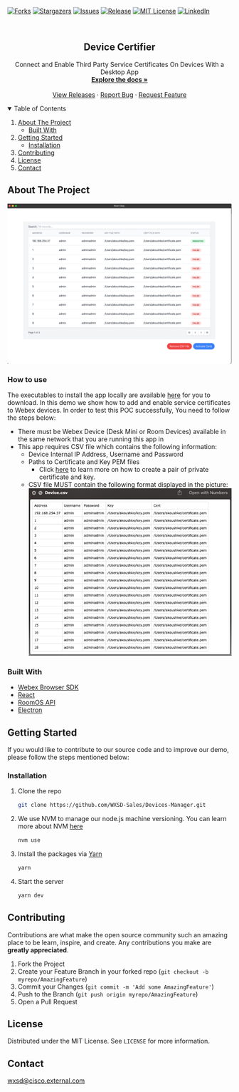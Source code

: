 [![Forks][forks-shield]][forks-url]
[![Stargazers][stars-shield]][stars-url]
[![Issues][issues-shield]][issues-url]
[![Release][release-shield]][issues-url]
[![MIT License][license-shield]][license-url]
[![LinkedIn][linkedin-shield]][linkedin-url]

<!-- PROJECT LOGO -->
<br />
<p align="center">
  <h2 align="center">Device Certifier</h2>

  <p align="center">
  Connect and Enable Third Party Service Certificates On Devices With a Desktop App 
    <br />
    <a href="https://github.com/WXSD-Sales/Devices-Manager"><strong>Explore the docs »</strong></a>
    <br />
    <br />
    <a href="https://github.com/WXSD-Sales/Devices-Manager/releases">View Releases</a>
    ·
    <a href="https://github.com/WXSD-Sales/Devices-Manager/issues">Report Bug</a>
    ·
    <a href="https://github.com/WXSD-Sales/Devices-Manager/issues">Request Feature</a>
  </p>
</p>

<!-- TABLE OF CONTENTS -->
<details open="open">
  <summary>Table of Contents</summary>
  <ol>
    <li>
      <a href="#about-the-project">About The Project</a>
      <ul>
        <li><a href="#built-with">Built With</a></li>
      </ul>
    </li>
    <li>
      <a href="#getting-started">Getting Started</a>
      <ul>
        <li><a href="#installation">Installation</a></li>
      </ul>
    </li>
    <li><a href="#contributing">Contributing</a></li>
    <li><a href="#license">License</a></li>
    <li><a href="#contact">Contact</a></li>
  </ol>
</details>

<!-- ABOUT THE PROJECT -->

## About The Project

[![production-screenshot](images/rebooted.png)](link)

### How to use

The executables to install the app locally are available [here]( https://github.com/WXSD-Sales/Devices-Manager/releases) for you to download.
In this demo we show how to add and enable service certificates to Webex devices. In order to test this POC successfully, You need to follow the steps below:

 - There must be Webex Device (Desk Mini or Room Devices) available in the same network that you are running this app in
 - This app requires CSV file which contains the following information:
   - Device Internal IP Address, Username and Password
   - Paths to Certificate and Key PEM files
     - Click [here](https://www.suse.com/support/kb/doc/?id=000018152) to learn more on how to create a pair of private certificate and key.
   - CSV file MUST contain the following format displayed in the picture:
   ![production-screenshot](images/devices.png)
### Built With

- [Webex Browser SDK](https://github.com/webex/webex-js-sdk)
- [React](https://reactjs.org)
- [RoomOS API](https://roomos.cisco.com/)
- [Electron](https://www.electronjs.org/)

<!-- GETTING STARTED -->

## Getting Started

If you would like to contribute to our source code and to improve our demo, please follow the steps mentioned below:

### Installation

1. Clone the repo
   ```sh
   git clone https://github.com/WXSD-Sales/Devices-Manager.git
   ```
2. We use NVM to manage our node.js machine versioning. You can learn more about NVM [here](https://github.com/nvm-sh/nvm)
   ```sh
   nvm use
   ```
3. Install the packages via [Yarn](https://classic.yarnpkg.com/en/)
   ```sh
   yarn
   ```
4. Start the server
   ```sh
   yarn dev
   ```

<!-- CONTRIBUTING -->

## Contributing

Contributions are what make the open source community such an amazing place to be learn, inspire, and create. Any contributions you make are **greatly appreciated**.

1. Fork the Project
2. Create your Feature Branch in your forked repo (`git checkout -b myrepo/AmazingFeature`)
3. Commit your Changes (`git commit -m 'Add some AmazingFeature'`)
4. Push to the Branch (`git push origin myrepo/AmazingFeature`)
5. Open a Pull Request

<!-- LICENSE -->

## License

Distributed under the MIT License. See `LICENSE` for more information.

<!-- CONTACT -->

## Contact

wxsd@cisco.external.com

<!-- MARKDOWN LINKS & IMAGES -->
<!-- https://www.markdownguide.org/basic-syntax/#reference-style-links -->

[contributors-shield]: https://img.shields.io/github/contributors/WXSD-Sales/Devices-Manager.svg?style=for-the-badge
[contributors-url]: https://github.com/WXSD-Sales/Devices-Manager/graphs/contributors
[forks-shield]: https://img.shields.io/github/forks/WXSD-Sales/Devices-Manager.svg?style=for-the-badge
[forks-url]: https://github.com/WXSD-Sales/Devices-Manager/network/members
[stars-shield]: https://img.shields.io/github/stars/WXSD-Sales/Devices-Manager.svg?style=for-the-badge
[stars-url]: https://github.com/WXSD-Sales/Devices-Manager/stargazers
[issues-shield]: https://img.shields.io/github/issues/WXSD-Sales/Devices-Manager.svg?style=for-the-badge
[issues-url]: https://github.com/WXSD-Sales/Devices-Manager/issues
[release-shield]: https://img.shields.io/github/package-json/v/WXSD-Sales/Devices-Manager
[release-url]: https://github.com/WXSD-Sales/Devices-Manager/releases
[license-shield]: https://img.shields.io/github/license/WXSD-Sales/Devices-Manager.svg?style=for-the-badge
[license-url]: https://github.com/WXSD-Sales/Devices-Manager/blob/master/LICENSE.txt
[linkedin-shield]: https://img.shields.io/badge/-LinkedIn-black.svg?style=for-the-badge&logo=linkedin&colorB=555
[linkedin-url]: https://www.linkedin.com/in/arash-koushkebaghi-9b1701a4/
[product-screenshot]: assets/images/presence.png